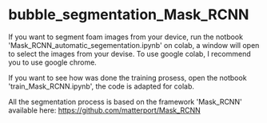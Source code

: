# bubble_segmentation_Mask_RCNN

If you want to segment foam images from your device, run the notbook 'Mask_RCNN_automatic_segementation.ipynb' on colab, a window will open to select the images from your devise. To use google colab, I recommend you to use google chrome.

If you want to see how was done the training prosess, open the notbook 'train_Mask_RCNN.ipynb', the code is adapted for colab.

All the segmentation process is based on the framework 'Mask_RCNN' available here:
https://github.com/matterport/Mask_RCNN
